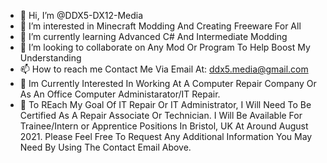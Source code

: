 - 👋 Hi, I’m @DDX5-DX12-Media
- 👀 I’m interested in Minecraft Modding And Creating Freeware For All
- 🌱 I’m currently learning Advanced C# And Intermediate Modding
- 💞️ I’m looking to collaborate on Any Mod Or Program To Help Boost My Understanding
- 📫 How to reach me Contact Me Via Email At: ddx5.media@gmail.com
- 🏢 Im Currently Interested In  Working At A Computer Repair Company Or As An Office Computer Administarator/IT Repair.
- 🏫 To REach My Goal Of IT Repair Or IT Administrator, I Will Need To Be Certified As A Repair Associate Or Technician.
I Will Be Available For Trainee/Intern or Apprentice Positions In Bristol, UK At Around August 2021. Please Feel Free To Request Any Additional Information You May Need By Using The Contact Email Above.

<!---
DDX5-DX12-Media/DDX5-DX12-Media is a ✨ special ✨ repository because its `README.md` (this file) appears on your GitHub profile.
You can click the Preview link to take a look at your changes.
--->

